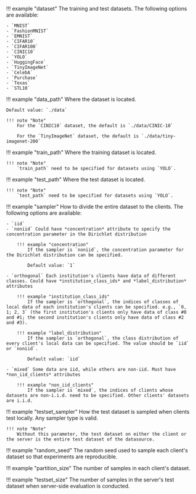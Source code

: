 !!! example "dataset"
    The training and test datasets. The following options are available:

    - `MNIST`
    - `FashionMNIST`
    - `EMNIST`
    - `CIFAR10`
    - `CIFAR100`
    - `CINIC10`
    - `YOLO`
    - `HuggingFace`
    - `TinyImageNet`
    - `CelebA`
    - `Purchase`
    - `Texas`
    - `STL10`

!!! example "data_path"
    Where the dataset is located.

    Default value: `./data`

    !!! note "Note"
        For the `CINIC10` dataset, the default is `./data/CINIC-10`

        For the `TinyImageNet` dataset, the default is `./data/tiny-imagenet-200`

!!! example "train_path"
    Where the training dataset is located.

    !!! note "Note"
        `train_path` need to be specified for datasets using `YOLO`.

!!! example "test_path"
    Where the test dataset is located.

    !!! note "Note"
        `test_path` need to be specified for datasets using `YOLO`.

!!! example "sampler"
    How to divide the entire dataset to the clients. The following options are available:

    - `iid`
    - `noniid` Could have *concentration* attribute to specify the concentration parameter in the Dirichlet distribution

        !!! example "concentration"
            If the sampler is `noniid`, the concentration parameter for the Dirichlet distribution can be specified.

            Default value: `1`

    - `orthogonal` Each institution's clients have data of different classes. Could have *institution_class_ids* and *label_distribution* attributes

        !!! example "institution_class_ids"
            If the sampler is `orthogonal`, the indices of classes of local data of each institution's clients can be specified. e.g., `0, 1; 2, 3` (the first institution's clients only have data of class #0 and #1; the second institution's clients only have data of class #2 and #3).

        !!! example "label_distribution"
            If the sampler is `orthogonal`, the class distribution of every client's local data can be specified. The value should be `iid` or `noniid`.

            Default value: `iid`

    - `mixed` Some data are iid, while others are non-iid. Must have *non_iid_clients* attributes

        !!! example "non_iid_clients"
            If the sampler is `mixed`, the indices of clients whose datasets are non-i.i.d. need to be specified. Other clients' datasets are i.i.d.

!!! example "testset_sampler"
    How the test dataset is sampled when clients test locally. Any sampler type is valid.

    !!! note "Note"
        Without this parameter, the test dataset on either the client or the server is the entire test dataset of the datasource.

!!! example "random_seed"
    The random seed used to sample each client's dataset so that experiments are reproducible.

!!! example "partition_size"
    The number of samples in each client's dataset.

!!! example "testset_size"
    The number of samples in the server's test dataset when server-side evaluation is conducted.
